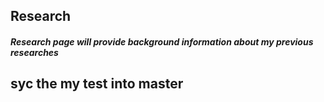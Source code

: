 ## Research
##### *Research page will provide background information about my previous researches*

## syc the my test into master
